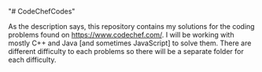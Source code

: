 "# CodeChefCodes"

As the description says, this repository contains my solutions for the
coding problems found on https://www.codechef.com/. I will be working with
mostly C++ and Java [and sometimes JavaScript] to solve them. There are
different difficulty to each problems so there will be a separate folder
for each difficulty.
